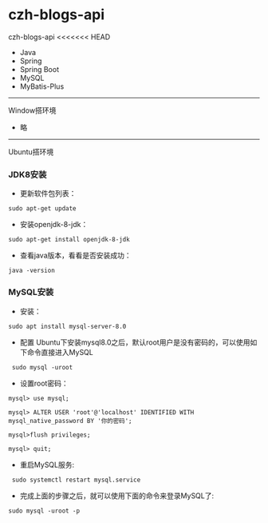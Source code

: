 # czh-blogs-api
czh-blogs-api
<<<<<<< HEAD

+ Java
+ Spring
+ Spring Boot
+ MySQL
+ MyBatis-Plus

---
Window搭环境

+ 略

---
Ubuntu搭环境
### JDK8安装

+ 更新软件包列表：

``
sudo apt-get update
``

+ 安装openjdk-8-jdk：

``sudo apt-get install openjdk-8-jdk
``

+ 查看java版本，看看是否安装成功：

``java -version``

### MySQL安装

+ 安装：

``sudo apt install mysql-server-8.0``

+ 配置
Ubuntu下安装mysql8.0之后，默认root用户是没有密码的，可以使用如下命令直接进入MySQL

`` sudo mysql -uroot``

+ 设置root密码：

 ````
 mysql> use mysql;
 
 mysql> ALTER USER 'root'@'localhost' IDENTIFIED WITH mysql_native_password BY '你的密码';
 
 mysql>flush privileges;
 
 mysql> quit;
````

+ 重启MySQL服务:

`` sudo systemctl restart mysql.service``

+ 完成上面的步骤之后，就可以使用下面的命令来登录MySQL了:

``sudo mysql -uroot -p``


